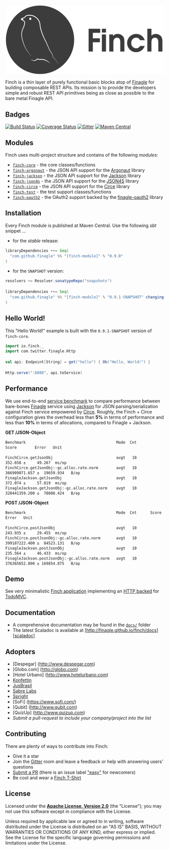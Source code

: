 <p align="center">
  <img src="https://raw.githubusercontent.com/finagle/finch/master/finch-logo.png" width="500px" />
</p>

Finch is a thin layer of purely functional basic blocks atop of [Finagle][finagle] for
building composable REST APIs. Its mission is to provide the developers simple and robust REST API primitives being as
close as possible to the bare metal Finagle API.

Badges
------
[![Build Status](https://img.shields.io/travis/finagle/finch/master.svg)](https://travis-ci.org/finagle/finch)
[![Coverage Status](https://img.shields.io/codecov/c/github/finagle/finch/master.svg)](https://codecov.io/github/finagle/finch)
[![Gitter](https://img.shields.io/badge/gitter-join%20chat-green.svg)](https://gitter.im/finagle/finch?utm_source=badge&utm_medium=badge&utm_campaign=pr-badge&utm_content=badge)
[![Maven Central](https://img.shields.io/maven-central/v/com.github.finagle/finch_2.11.svg)](https://maven-badges.herokuapp.com/maven-central/com.github.finagle/finch_2.11)

Modules
-------
Finch uses multi-project structure and contains of the following _modules_:

* [`finch-core`](core) - the core classes/functions
* [`finch-argonaut`](argonaut) - the JSON API support for the [Argonaut][argonaut] library
* [`finch-jackson`](jackson) - the JSON API support for the [Jackson][jackson] library
* [`finch-json4s`](json4s) - the JSON API support for the [JSON4S][json4s] library
* [`finch-circe`](circe) - the JSON API support for the [Circe][circe] library
* [`finch-test`](test) - the test support classes/functions
* [`finch-oauth2`](oauth2) - the OAuth2 support backed by the [finagle-oauth2][finagle-oauth2] library

Installation
------------
Every Finch module is published at Maven Central. Use the following _sbt_ snippet ...

* for the _stable_ release:

```scala
libraryDependencies ++= Seq(
  "com.github.finagle" %% "[finch-module]" % "0.9.0"
)
```

* for the `SNAPSHOT` version:

```scala
resolvers += Resolver.sonatypeRepo("snapshots")

libraryDependencies ++= Seq(
  "com.github.finagle" %% "[finch-module]" % "0.9.1-SNAPSHOT" changing()
)
```

Hello World!
------------
This "Hello World!" example is built with the `0.9.1-SNAPSHOT` version of `finch-core`.

```scala
import io.finch._
import com.twitter.finagle.Http

val api: Endpoint[String] = get("hello") { Ok("Hello, World!") }

Http.serve(":8080", api.toService)
```

Performance
-----------

We use end-to-end [service benchmark][service-benchmark] to compare performance between bare-bones
[Finagle][finagle] service using [Jackson][jackson] for JSON parsing/serialization against Finch service
empowered by [Circe][circe]. Roughly, the Finch + Circe configuration gives the overhead less than
**5%** in terms of performance and less than **10%** in terms of allocations, compared to Finagle +
Jackson.

**GET /JSON-Object**

```
Benchmark                                        Mode  Cnt          Score        Error   Unit

FinchCirce.getJsonObj                            avgt   10        352.658 ±     49.267  ms/op
FinchCirce.getJsonObj:·gc.alloc.rate.norm        avgt   10  366909071.657 ±  19659.934   B/op
FinagleJackson.getJsonObj                        avgt   10        372.074 ±     57.819  ms/op
FinagleJackson.getJsonObj:·gc.alloc.rate.norm    avgt   10  328441359.200 ±  78088.424   B/op
```

**POST /JSON-Object**
```
Benchmark                                        Mode  Cnt      Score            Error   Unit

FinchCirce.postJsonObj                           avgt   10        243.935 ±     29.455  ms/op
FinchCirce.postJsonObj:·gc.alloc.rate.norm       avgt   10  399187222.400 ±  84523.131   B/op
FinagleJackson.postJsonObj                       avgt   10        235.564 ±     46.433  ms/op
FinagleJackson.postJsonObj:·gc.alloc.rate.norm   avgt   10  376365652.800 ± 169854.875   B/op
```

Demo
----
See very minimalistic [Finch application][todo] implementing an [HTTP backed][todobackend] for [TodoMVC][todomvc].

Documentation
-------------
* A comprehensive documentation may be found in the [`docs/`](docs/index.md) folder
* The latest Scaladoc is available at [http://finagle.github.io/finch/docs][scaladoc]

Adopters
--------
* [Despegar] (http://www.despegar.com)
* [Globo.com] (http://globo.com)
* [Hotel Urbano] (http://www.hotelurbano.com)
* [Konfettin](http://konfettin.ru)
* [JusBrasil](http://www.jusbrasil.com.br)
* [Sabre Labs](http://sabrelabs.com)
* [Spright](http://spright.com)
* [SoFi] (https://www.sofi.com/)
* [Qubit] (http://www.qubit.com)
* [QuizUp] (http://www.quizup.com)
* *Submit a pull-request to include your company/project into the list*

Contributing
------------
There are plenty of ways to contribute into Finch:

* Give it a star
* Join the [Gitter][gitter] room and leave a feedback or help with answering users' questions
* [Submit a PR](CONTRIBUTING.md) (there is an issue label ["easy"](https://github.com/finagle/finch/issues?q=is%3Aopen+is%3Aissue+label%3Aeasy) for newcomers)
* Be cool and wear a [Finch T-Shirt](http://www.redbubble.com/people/vkostyukov/works/13277123-finch-io-rest-api-with-finagle?p=t-shirt)

License
-------
Licensed under the **[Apache License, Version 2.0](http://www.apache.org/licenses/LICENSE-2.0)** (the "License");
you may not use this software except in compliance with the License.

Unless required by applicable law or agreed to in writing, software
distributed under the License is distributed on an "AS IS" BASIS,
WITHOUT WARRANTIES OR CONDITIONS OF ANY KIND, either express or implied.
See the License for the specific language governing permissions and
limitations under the License.

[gitter]: https://gitter.im/finagle/finch
[service-benchmark]: https://github.com/finagle/finch/blob/master/benchmarks/src/main/scala/io/finch/benchmarks/service/UserServiceBenchmark.scala
[finagle]: https://github.com/twitter/finagle
[circe]: https://github.com/travisbrown/circe
[jackson]: http://wiki.fasterxml.com/JacksonHome
[argonaut]: http://argonaut.io
[finagle-oauth2]: https://github.com/finagle/finagle-oauth2
[json4s]: http://json4s.org
[scaladoc]: http://finagle.github.io/finch/docs/#io.finch.package
[todo]: https://github.com/vkostyukov/finch-101/blob/master/src/main/scala/i/f/workshop/finch/Todo.scala
[todobackend]: http://www.todobackend.com/
[todomvc]: http://todomvc.com/
